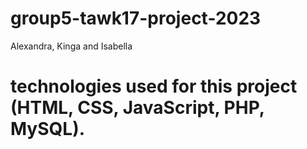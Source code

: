 # group5-tawk17-project-2023

Alexandra, Kinga and Isabella

# technologies used for this project (HTML, CSS, JavaScript, PHP, MySQL).
